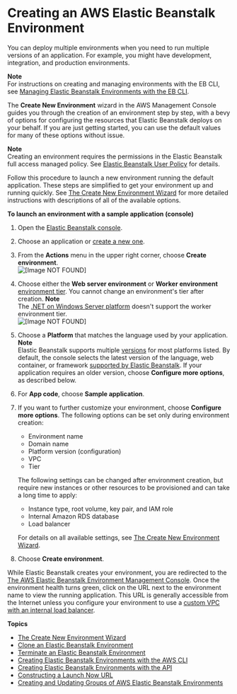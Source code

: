 # Creating an AWS Elastic Beanstalk Environment<a name="using-features.environments"></a>

You can deploy multiple environments when you need to run multiple versions of an application\. For example, you might have development, integration, and production environments\.

**Note**  
For instructions on creating and managing environments with the EB CLI, see [Managing Elastic Beanstalk Environments with the EB CLI](eb-cli3-getting-started.md)\.

The **Create New Environment** wizard in the AWS Management Console guides you through the creation of an environment step by step, with a bevy of options for configuring the resources that Elastic Beanstalk deploys on your behalf\. If you are just getting started, you can use the default values for many of these options without issue\.

**Note**  
Creating an environment requires the permissions in the Elastic Beanstalk full access managed policy\. See [Elastic Beanstalk User Policy](concepts-roles-user.md) for details\.

Follow this procedure to launch a new environment running the default application\. These steps are simplified to get your environment up and running quickly\. See [The Create New Environment Wizard](environments-create-wizard.md) for more detailed instructions with descriptions of all of the available options\.

**To launch an environment with a sample application \(console\)**

1. Open the [Elastic Beanstalk console](https://console.aws.amazon.com/elasticbeanstalk)\.

1. Choose an application or [create a new one](applications.md)\.

1. From the **Actions** menu in the upper right corner, choose **Create environment**\.  
![\[Image NOT FOUND\]](http://docs.aws.amazon.com/elasticbeanstalk/latest/dg/images/application-actions-createnewenvironment.png)

1. Choose either the **Web server environment** or **Worker environment** [environment tier](concepts.md#concepts-tier)\. You cannot change an environment's tier after creation\.
**Note**  
The [\.NET on Windows Server platform](create_deploy_NET.md) doesn't support the worker environment tier\.  
![\[Image NOT FOUND\]](http://docs.aws.amazon.com/elasticbeanstalk/latest/dg/images/wizard-choosetier.png)

1. Choose a **Platform** that matches the language used by your application\.
**Note**  
Elastic Beanstalk supports multiple [versions](concepts.platforms.md) for most platforms listed\. By default, the console selects the latest version of the language, web container, or framework [supported by Elastic Beanstalk](concepts.platforms.md)\. If your application requires an older version, choose **Configure more options**, as described below\.

1. For **App code**, choose **Sample application**\.

1. If you want to further customize your environment, choose **Configure more options**\. The following options can be set only during environment creation:
   + Environment name
   + Domain name
   + Platform version \(configuration\)
   + VPC
   + Tier

   The following settings can be changed after environment creation, but require new instances or other resources to be provisioned and can take a long time to apply:
   + Instance type, root volume, key pair, and IAM role
   + Internal Amazon RDS database
   + Load balancer

   For details on all available settings, see [The Create New Environment Wizard](environments-create-wizard.md)\.

1. Choose **Create environment**\.

While Elastic Beanstalk creates your environment, you are redirected to the [The AWS Elastic Beanstalk Environment Management Console](environments-console.md)\. Once the environment health turns green, click on the URL next to the environment name to view the running application\. This URL is generally accessible from the Internet unless you configure your environment to use a [custom VPC with an internal load balancer](environments-create-wizard.md#environments-create-wizard-network)\.

**Topics**
+ [The Create New Environment Wizard](environments-create-wizard.md)
+ [Clone an Elastic Beanstalk Environment](using-features.managing.clone.md)
+ [Terminate an Elastic Beanstalk Environment](using-features.terminating.md)
+ [Creating Elastic Beanstalk Environments with the AWS CLI](environments-create-awscli.md)
+ [Creating Elastic Beanstalk Environments with the API](environments-create-api.md)
+ [Constructing a Launch Now URL](launch-now-url.md)
+ [Creating and Updating Groups of AWS Elastic Beanstalk Environments](environment-mgmt-compose.md)